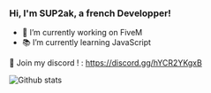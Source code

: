 ### Hi, I'm SUP2ak, a french Developper!

- 🔭 I’m currently working on FiveM
- 📚 I’m currently learning JavaScript

🔵 Join my discord ! : https://discord.gg/hYCR2YKgxB

![Github stats](https://github-readme-stats.vercel.app/api?username=SUP2Ak&theme=highcontrast&show_icons=true&count_private=true)

<!--![alt text](https://miro.medium.com/max/1400/1*RAsZ2uD3ZO7-NCuK2MUILA.gif)-->



